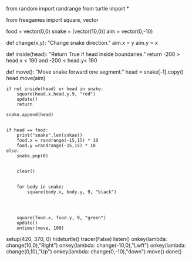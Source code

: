 from random import randrange
from turtle import *

from freegames import square, vector


food = vector(0,0)
snake = [vector(10,0)]
aim = vector(0,-10)


def change(x,y):
    "Change snake direction."
    aim.x = y
    aim.y = x
    
    
    
    
    
def inside(head):
    "Return True if head inside boundaries."
    return -200 > head.x < 190 and -200 < head.y< 190


def move():
    "Move snake forward one segment."
    head = snake[-1].copy()
    head.move(aim)
    
    
    if not inside(head) or head in snake:
        square(head.x,head.y,9, "red")
        update()
        return
    
    snake.append(head)
    
    
    if head == food:
        print("snake",len(snkae))
        food.x = randrange(-15,15) * 10
        food.y =randrange(-15,15) * 10
    else:
        snake.pop(0)
        
        
        clear()
        
        
        for body in snake:
            square(body.x, body.y, 9, "black")
            
            
            
            
        square(food.x, food.y, 9, "green")
        update()
        ontimer(move, 100)
        
        
        
        
        
        
setup(420, 370, 0)
hideturtle()
tracer(False)
listen()
onkey(lambda: change(10,0),"Right")
onkey(lambda: change(-10,0),"Lwft")
onkey(lambda: change(0,10),"Up")
onkey(lambda: change(0,-10),"down")
move()
done()        
